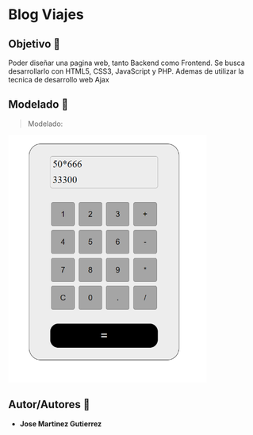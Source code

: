 # Blog Viajes

## Objetivo :dart:
Poder diseñar una pagina web, tanto Backend como Frontend. Se busca desarrollarlo con HTML5, CSS3, JavaScript y PHP. Ademas de utilizar la tecnica de desarrollo web Ajax

## Modelado :memo:
> Modelado: 

<img height="500px" width="400px" scale="50%" src="https://github.com/martinez022jose/Calculadora-Basica/blob/master/screenShotsReadMe/calculadora.PNG"/>

## Autor/Autores :pushpin:
* **Jose Martinez Gutierrez**

